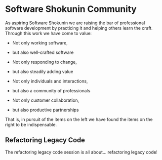 Software Shokunin Community
==================

As aspiring Software Shokunin we are raising the bar of professional software development by practicing it and helping others learn the craft. Through this work we have come to value:

* Not only working software,
*   but also well-crafted software

* Not only responding to change,
*   but also steadily adding value

* Not only individuals and interactions,
*   but also a community of professionals

* Not only customer collaboration,
*   but also productive partnerships

That is, in pursuit of the items on the left we have found the items on the right to be indispensable.

Refactoring Legacy Code
------------------

The refactoring legacy code session is all about... refactoring legacy code!
